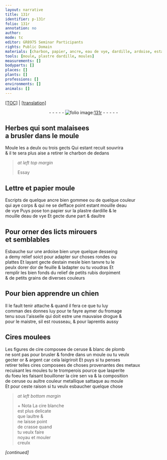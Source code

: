```yaml
---
layout: narrative
title: 131r
identifier: p-131r
folio: 131r
annotation: no
author:
mode: tc
editor: GR8975 Seminar Participants
rights: Public Domain
materials: [charbon, papier, ancre, eau de vye, dardille, ardoise, estain, tanvre, or, rubis, orpiment, fromage, Cires, cire, ceruse, blanc de plomb, argent, cires, metaux, cire blanche, crasse]
tools: [moule, plastre dardille, moules]
measurements: []
bodyparts: []
places: []
plants: []
professions: []
environments: []
animals: []
---
```


<p><a href="{{ site.baseurl }}/diplomatic/">[TOC]</a> | <a href="{{ site.baseurl }}/texts/p-131r_tl/" target="_blank">[translation]</a></p><div class="folio" align="center">- - - - - <a href="http://gallica.bnf.fr/ark:/12148/btv1b10500001g/f267.item.r=" target="_blank"><img src="https://cu-mkp.github.io/2017-workshop-edition/assets/photo-icon.png" alt="folio image: " style="display:inline-block; margin-bottom:-3px;"/>131r</a> - - - - - </div>  
  

## Herbes qui sont malaisees<br/> a brusler dans le <span class="tl">moule</span>

 
Moule les a deulx ou trois gects Qui estant recuit souvrira<br/> & il te sera plus aise a retirer le <span class="m">charbon</span> de dedans
 
> *at left top margin*
> 
> 
>   Essay
 
 
  

## Lettre et <span class="m">papier</span> moule

 
Escripts de quelque <span class="m">ancre</span> bien gommee ou de quelque couleur<br/> qui aye corps & qui ne se defface point estant mouille d<span class="m">eau<br/> de vye</span> Puys pose ton <span class="m">papier</span> sur la <span class="tl">plastre <span class="m">dardille</span></span> & le<br/> mouille d<span class="m">eau de vye</span> Et gecte dune part & daultre
 
 
  

## Pour orner des licts mirouers<br/> et semblables 

 
Esbauche sur une <span class="m">ardoise</span> bien unye quelque desseing<br/> a demy relief soict pour adapter sur choses rondes ou<br/> plattes Et layant gecte d<span class="m">estain</span> mesle bien <span class="m">tanvre</span> tu le<br/> peulx dorer d<span class="m">or</span> de feuille & ladapter ou tu voudras Et<br/> remplir les <span class="del">bien</span> fonds du relief de petits <span class="m">rubis</span> d<span class="m">orpiment</span><br/> & de petits grains de diverses couleurs
 
 
  

## Pour bien apprendre un chien

 
Il le fault tenir attache & quand il fera ce que tu luy<br/> comman des donnes luy pour te fayre aymer du <span class="m">fromage</span><br/> tenu sous l'aisselle qui doit estre une mauvaise drogue &<br/> pour le maistre, sil est rousseau, & pour laprentis aussy
 
 
  

## <span class="m">Cires</span> moulees

 
Les figures de <span class="m">cire</span> composee de <span class="m">ceruse</span> & <span class="m">blanc de plomb</span><br/> ne sont pas pour brusler & fondre dans un <span class="tl">moule</span> ou tu veulx<br/> gecter <span class="m">or</span> & <span class="m">argent</span> car cela laigriroit Et puys si tu penses<br/> retirer telles <span class="m">cires</span> composees de choses provenantes des <span class="m">metaux</span><br/> recuisant les <span class="tl">moules</span> tu te tromperois pource que lasperite<br/> du foeu les faisant bouilloner la <span class="m">cire</span> sen va & la composition<br/> de <span class="m">ceruse</span> ou aultre couleur metallique sattaque au <span class="tl">moule</span><br/> Et pour ceste raison si tu veulx esbaucher quelque chose 
 
> *at left bottom margin*
> 
> 
>   \+ Nota La <span class="m">cire blanche</span><br/> est plus delicate<br/> que laultre &<br/> ne laisse point<br/> de <span class="m">crasse</span> quand<br/> tu veulx faire<br/> noyau et mouler<br/> creulx
 
*[continued]*
 
